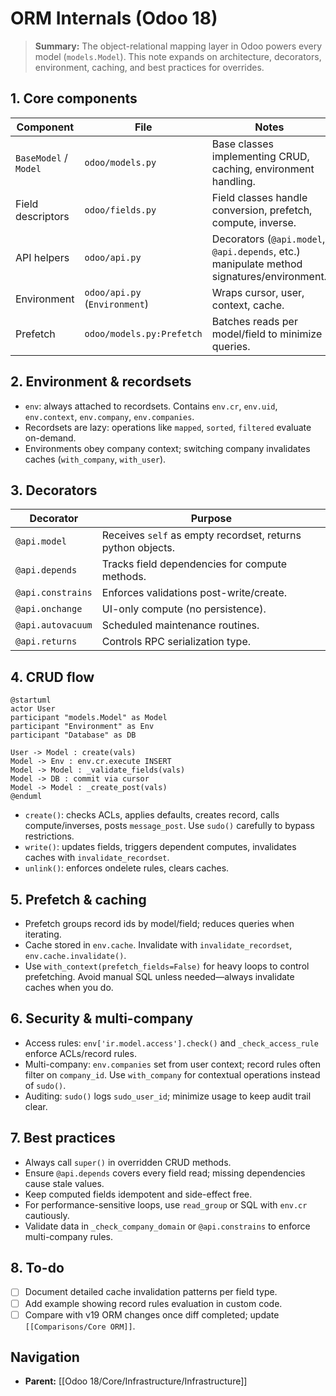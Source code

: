 ﻿---
tags: [v18, core, infrastructure, orm, analysis]
status: draft
---

# ORM Internals (Odoo 18)

> **Summary:** The object-relational mapping layer in Odoo powers every model (`models.Model`). This note expands on architecture, decorators, environment, caching, and best practices for overrides.

## 1. Core components

| Component | File | Notes |
|-----------|------|-------|
| `BaseModel` / `Model` | `odoo/models.py` | Base classes implementing CRUD, caching, environment handling. |
| Field descriptors | `odoo/fields.py` | Field classes handle conversion, prefetch, compute, inverse. |
| API helpers | `odoo/api.py` | Decorators (`@api.model`, `@api.depends`, etc.) manipulate method signatures/environment. |
| Environment | `odoo/api.py` (`Environment`) | Wraps cursor, user, context, cache. |
| Prefetch | `odoo/models.py:Prefetch` | Batches reads per model/field to minimize queries. |

## 2. Environment & recordsets
- `env`: always attached to recordsets. Contains `env.cr`, `env.uid`, `env.context`, `env.company`, `env.companies`.
- Recordsets are lazy: operations like `mapped`, `sorted`, `filtered` evaluate on-demand.
- Environments obey company context; switching company invalidates caches (`with_company`, `with_user`).

## 3. Decorators

| Decorator | Purpose |
|-----------|---------|
| `@api.model` | Receives `self` as empty recordset, returns python objects. |
| `@api.depends` | Tracks field dependencies for compute methods. |
| `@api.constrains` | Enforces validations post-write/create. |
| `@api.onchange` | UI-only compute (no persistence). |
| `@api.autovacuum` | Scheduled maintenance routines. |
| `@api.returns` | Controls RPC serialization type. |

## 4. CRUD flow

```plantuml
@startuml
actor User
participant "models.Model" as Model
participant "Environment" as Env
participant "Database" as DB

User -> Model : create(vals)
Model -> Env : env.cr.execute INSERT
Model -> Model : _validate_fields(vals)
Model -> DB : commit via cursor
Model -> Model : _create_post(vals)
@enduml
```

- `create()`: checks ACLs, applies defaults, creates record, calls compute/inverses, posts `message_post`. Use `sudo()` carefully to bypass restrictions.
- `write()`: updates fields, triggers dependent computes, invalidates caches with `invalidate_recordset`.
- `unlink()`: enforces ondelete rules, clears caches.

## 5. Prefetch & caching
- Prefetch groups record ids by model/field; reduces queries when iterating.
- Cache stored in `env.cache`. Invalidate with `invalidate_recordset`, `env.cache.invalidate()`.
- Use `with_context(prefetch_fields=False)` for heavy loops to control prefetching. Avoid manual SQL unless needed—always invalidate caches when you do.

## 6. Security & multi-company
- Access rules: `env['ir.model.access'].check()` and `_check_access_rule` enforce ACLs/record rules.
- Multi-company: `env.companies` set from user context; record rules often filter on `company_id`. Use `with_company` for contextual operations instead of `sudo()`.
- Auditing: `sudo()` logs `sudo_user_id`; minimize usage to keep audit trail clear.

## 7. Best practices
- Always call `super()` in overridden CRUD methods.
- Ensure `@api.depends` covers every field read; missing dependencies cause stale values.
- Keep computed fields idempotent and side-effect free.
- For performance-sensitive loops, use `read_group` or SQL with `env.cr` cautiously.
- Validate data in `_check_company_domain` or `@api.constrains` to enforce multi-company rules.

## 8. To-do
- [ ] Document detailed cache invalidation patterns per field type.
- [ ] Add example showing record rules evaluation in custom code.
- [ ] Compare with v19 ORM changes once diff completed; update `[[Comparisons/Core ORM]]`.

## Navigation
- **Parent:** [[Odoo 18/Core/Infrastructure/Infrastructure]]
